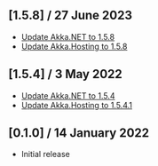 ## [1.5.8] / 27 June 2023
* [Update Akka.NET to 1.5.8](https://github.com/akkadotnet/akka.net/releases/tag/1.5.8)
* [Update Akka.Hosting to 1.5.8](https://github.com/akkadotnet/Akka.Hosting/releases/tag/1.5.8)


## [1.5.4] / 3 May 2022
* [Update Akka.NET to 1.5.4](https://github.com/akkadotnet/akka.net/releases/tag/1.5.4)
* [Update Akka.Hosting to 1.5.4.1](https://github.com/akkadotnet/Akka.Serialization.Compressed/pull/22)

## [0.1.0] / 14 January 2022
- Initial release
